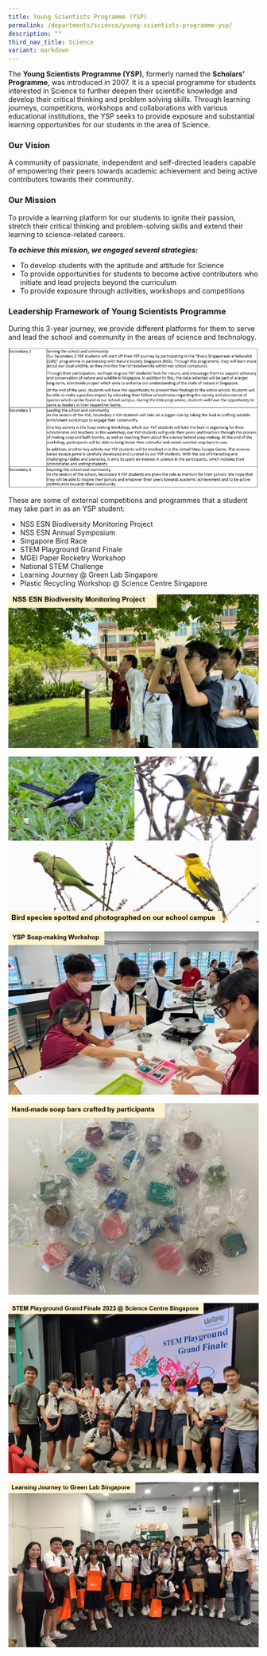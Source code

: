 ```yaml
---
title: Young Scientists Programme (YSP)
permalink: /departments/science/young-scientists-programme-ysp/
description: ""
third_nav_title: Science
variant: markdown
---
```

The **Young Scientists Programme (YSP)**, formerly named the **Scholars’ Programme**, was introduced in 2007. It is a special programme for students interested in Science to further deepen their scientific knowledge and develop their critical thinking and problem solving skills. Through learning journeys, competitions, workshops and collaborations with various educational institutions, the YSP seeks to provide exposure and substantial learning opportunities for our students in the area of Science.

  
### Our Vision

A community of passionate, independent and self-directed leaders capable of empowering their peers towards academic achievement and being active contributors towards their community.
  

### Our Mission
To provide a learning platform for our students to ignite their passion, stretch their critical thinking and problem-solving skills and extend their learning to science-related careers.

**_To achieve this mission, we engaged several strategies:_**
*   To develop students with the aptitude and attitude for Science
*   To provide opportunities for students to become active contributors who initiate and lead projects beyond the curriculum
*  To provide exposure through activities, workshops and competitions

  

### Leadership Framework of Young Scientists Programme

During this 3-year journey, we provide different platforms for them to serve and lead the school and community in the areas of science and technology.
  
![](/images/Screenshot_2024_10_16_135305.png)

These are some of external competitions and programmes that a student may take part in as an YSP student:
* NSS ESN Biodiversity Monitoring Project
* NSS ESN Annual Symposium
* Singapore Bird Race 
* STEM Playground Grand Finale
* MGEI Paper Rocketry Workshop
* National STEM Challenge 
* Learning Journey @ Green Lab Singapore
* Plastic Recycling Workshop @ Science Centre Singapore

![](/images/Pic_1.jpg)

![](/images/Pic_2.jpg)

![](/images/Pic_3.jpg)

![](/images/Pic_4.jpg)

![](/images/Pic_5.jpg)

![](/images/Pic_6.jpg)